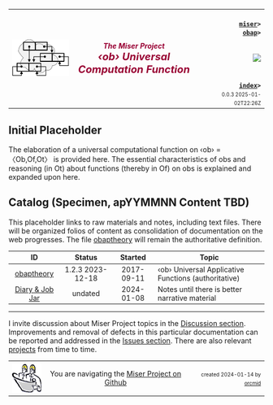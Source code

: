 <!-- index.md 0.0.3                UTF-8                          2025-04-02
     ----1----|----2----|----3----|----4----|----5----|----6----|----7----|--*
     source <https://github.com/orcmid/miser/blob/master/docs/obap/index.md>
     publication <https://orcmid.github.io/miser/obap/index.html>
     -->
<table border="0" width="100%">
  <tr>
    <td width="25%" align="left" height="6">
       <a href="../" title="The Miser Project on GitHub">
       <img src="../images/misertheory-logo.png" /></a>
    </td>
       <td width="48%" height="6"><p align="center"><font color="#990033"><strong>
	<i>The Miser Project</i><br />
    <i><big><big>‹ob› Universal Computation Function</big></big></i></strong></font></p>
    </td>
    <td width="27%" height="6" valign="middle" align="right">
      <b><code>
	  <a href="../" target="_top">miser</a>&gt;
      <a href="./" target="_top">obap</a>&gt;
      </code></b>
      <br /><br />
      <a href="https://clustrmaps.com/site/1bw9w" title="Visit tracker">
            <img src="//www.clustrmaps.com/map_v2.png?d=3-2eQV4fOuelVHp_YtztZ0hl9Uj4ei9zLKw_nRgCgyM&cl=ffffff" />
      </a>
      <br /><br />
      <b><code>
         <a href="index.html" target="_top">index</a>&gt;</code></b>
      <br />
      <small><small>
        0.0.3 2025-01-02T22:26Z<!-- MAINTAIN THIS MANUALLY -->
      </small></small>
      </td>
  </tr>
</table>

## Initial Placeholder

The elaboration of a universal computational function on ‹ob› = 〈Ob,Of,Ot〉
is provided here.  The essential characteristics of obs and reasoning (in Ot)
about functions (thereby in Of) on obs is explained and expanded upon here.


## Catalog (Specimen, apYYMMNN Content TBD)

This placeholder links to raw materials and notes, including text files.
There will be organized folios of content as consolidation of documentation
on the web progresses.  The file [obaptheory](obaptheory.txt) will remain the
authoritative definition.

| **ID**                          | **Status**       | **Started** | **Topic** |
|   :-:                           |   :-:            |  :-:        |  ---  |
| [obaptheory](obaptheory.txt)    | 1.2.3 2023-12-18 | 2017-09-11  | ‹ob› Universal Applicative Functions \(authoritative\)|
| [Diary & Job Jar](c000000.htm)  | undated          | 2024-01-08  | Notes until there is better narrative material |

----

I invite discussion about Miser Project topics in the
[Discussion section](https://github.com/orcmid/miser/discussions).
Improvements and removal of defects in this particular documentation can be
reported and addressed in the
[Issues section](https://github.com/orcmid/miser/issues).  There are also
relevant [projects](https://github.com/orcmid/miser/projects?type=classic)
from time to time.

<table border="0" cellspacing="3" width="100%">
  <tr>
    <td width="14%">
	<a href="index.htm" target="_top">
       <img border="0" src="../images/hardhat-thumb.gif" alt="Hard Hat Area"
            align="left" width="80" height="57">
       </a>
    </td>
    <td width="54%" valign="middle" align="center">
      You are navigating the <a href="../">Miser Project on Github</a></td>
    <td width="30%">
      <p align="right"><font size="-2">created 2024-01-14 by
         <a target="_top" href="../../orcmid">orcmid</a> </font></p>
    </td>
  </tr>
</table>
<!--

  0.0.3  2025-04-02T22:26Z Identify obaptheory.txt as authoritative
  0.0.2  2024-01-24T16:42Z Touch-ups
  0.0.1  2024-01-17T21:59Z Simplified title
  0.0.0  2024-01-14T23:21Z PLaceholder from 0.0.2 miser/ob/index.md boilerplate

               *** end of miser/docs/obap/index.md ***                  -->
